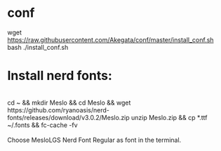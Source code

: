 conf
====

wget https://raw.githubusercontent.com/Akegata/conf/master/install_conf.sh <br />
bash ./install_conf.sh <br />

<h1>Install nerd fonts:</h1><br />
cd ~ && mkdir Meslo && cd Meslo && wget https://github.com/ryanoasis/nerd-fonts/releases/download/v3.0.2/Meslo.zip unzip Meslo.zip && cp *.ttf ~/.fonts && fc-cache -fv <br /><br />
Choose MesloLGS Nerd Font Regular as font in the terminal.
